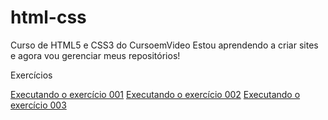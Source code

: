 # html-css

Curso de HTML5 e CSS3 do CursoemVideo
Estou aprendendo a criar sites e agora vou gerenciar meus repositórios!

Exercícios

<a href="https://weslleyarley.github.io/html-css/exercicios/ex001/index.html">Executando o exercício 001</a>
<a href="https://weslleyarley.github.io/html-css/exercicios/ex002/index.html">Executando o exercício 002</a>
<a href="https://weslleyarley.github.io/html-css/exercicios/ex003/index.html">Executando o exercício 003 </a>

